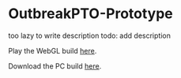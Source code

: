# OutbreakPTO-Prototype

too lazy to write description todo: add description

Play the WebGL build [here](https://ringman3640.github.io/Outbreak-PTO-Alpha/Build/WebGL/).

Download the PC build [here](https://github.com/Ringman3640/Outbreak-PTO-Alpha/raw/main/Build/PC.zip).
